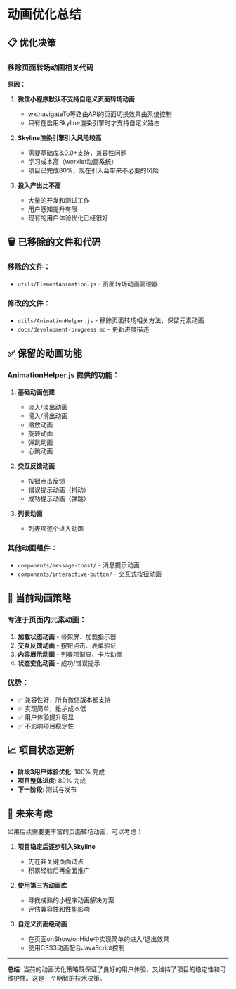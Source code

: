 # 动画优化总结

## 📋 优化决策

### 移除页面转场动画相关代码

**原因：**
1. **微信小程序默认不支持自定义页面转场动画**
   - wx.navigateTo等路由API的页面切换效果由系统控制
   - 只有在启用Skyline渲染引擎时才支持自定义路由

2. **Skyline渲染引擎引入风险较高**
   - 需要基础库3.0.0+支持，兼容性问题
   - 学习成本高（worklet动画系统）
   - 项目已完成80%，现在引入会带来不必要的风险

3. **投入产出比不高**
   - 大量的开发和测试工作
   - 用户感知提升有限
   - 现有的用户体验优化已经很好

## 🗑️ 已移除的文件和代码

### 移除的文件：
- `utils/ElementAnimation.js` - 页面转场动画管理器

### 修改的文件：
- `utils/AnimationHelper.js` - 移除页面转场相关方法，保留元素动画
- `docs/development-progress.md` - 更新进度描述

## ✅ 保留的动画功能

### AnimationHelper.js 提供的功能：
1. **基础动画创建**
   - 淡入/淡出动画
   - 滑入/滑出动画
   - 缩放动画
   - 旋转动画
   - 弹跳动画
   - 心跳动画

2. **交互反馈动画**
   - 按钮点击反馈
   - 错误提示动画（抖动）
   - 成功提示动画（弹跳）

3. **列表动画**
   - 列表项逐个进入动画

### 其他动画组件：
- `components/message-toast/` - 消息提示动画
- `components/interactive-button/` - 交互式按钮动画

## 🎯 当前动画策略

### 专注于页面内元素动画：
1. **加载状态动画** - 骨架屏、加载指示器
2. **交互反馈动画** - 按钮点击、表单验证
3. **内容展示动画** - 列表项渐显、卡片动画
4. **状态变化动画** - 成功/错误提示

### 优势：
- ✅ 兼容性好，所有微信版本都支持
- ✅ 实现简单，维护成本低
- ✅ 用户体验提升明显
- ✅ 不影响项目稳定性

## 📈 项目状态更新

- **阶段3用户体验优化**: 100% 完成
- **项目整体进度**: 80% 完成
- **下一阶段**: 测试与发布

## 🔮 未来考虑

如果后续需要更丰富的页面转场动画，可以考虑：

1. **项目稳定后逐步引入Skyline**
   - 先在非关键页面试点
   - 积累经验后再全面推广

2. **使用第三方动画库**
   - 寻找成熟的小程序动画解决方案
   - 评估兼容性和性能影响

3. **自定义页面级动画**
   - 在页面onShow/onHide中实现简单的进入/退出效果
   - 使用CSS3动画配合JavaScript控制

---

**总结**: 当前的动画优化策略既保证了良好的用户体验，又维持了项目的稳定性和可维护性。这是一个明智的技术决策。
